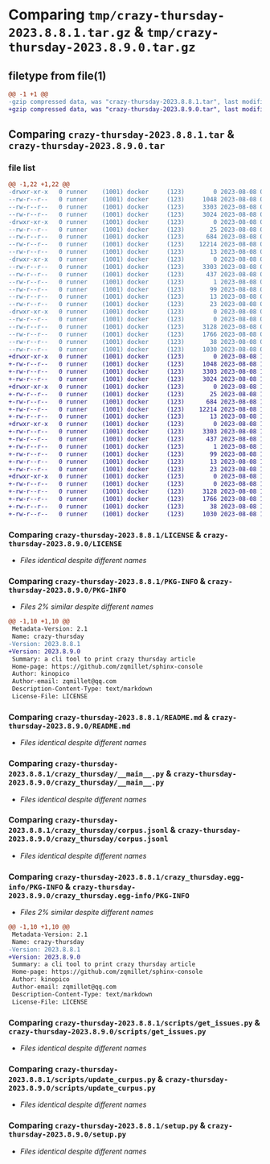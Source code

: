 # Comparing `tmp/crazy-thursday-2023.8.8.1.tar.gz` & `tmp/crazy-thursday-2023.8.9.0.tar.gz`

## filetype from file(1)

```diff
@@ -1 +1 @@
-gzip compressed data, was "crazy-thursday-2023.8.8.1.tar", last modified: Tue Aug  8 05:27:33 2023, max compression
+gzip compressed data, was "crazy-thursday-2023.8.9.0.tar", last modified: Tue Aug  8 17:29:24 2023, max compression
```

## Comparing `crazy-thursday-2023.8.8.1.tar` & `crazy-thursday-2023.8.9.0.tar`

### file list

```diff
@@ -1,22 +1,22 @@
-drwxr-xr-x   0 runner    (1001) docker     (123)        0 2023-08-08 05:27:33.133324 crazy-thursday-2023.8.8.1/
--rw-r--r--   0 runner    (1001) docker     (123)     1048 2023-08-08 05:27:20.000000 crazy-thursday-2023.8.8.1/LICENSE
--rw-r--r--   0 runner    (1001) docker     (123)     3303 2023-08-08 05:27:33.133324 crazy-thursday-2023.8.8.1/PKG-INFO
--rw-r--r--   0 runner    (1001) docker     (123)     3024 2023-08-08 05:27:20.000000 crazy-thursday-2023.8.8.1/README.md
-drwxr-xr-x   0 runner    (1001) docker     (123)        0 2023-08-08 05:27:33.129324 crazy-thursday-2023.8.8.1/crazy_thursday/
--rw-r--r--   0 runner    (1001) docker     (123)       25 2023-08-08 05:27:24.000000 crazy-thursday-2023.8.8.1/crazy_thursday/__init__.py
--rw-r--r--   0 runner    (1001) docker     (123)      684 2023-08-08 05:27:20.000000 crazy-thursday-2023.8.8.1/crazy_thursday/__main__.py
--rw-r--r--   0 runner    (1001) docker     (123)    12214 2023-08-08 05:27:24.000000 crazy-thursday-2023.8.8.1/crazy_thursday/corpus.jsonl
--rw-r--r--   0 runner    (1001) docker     (123)       13 2023-08-08 05:27:20.000000 crazy-thursday-2023.8.8.1/crazy_thursday/requirements.txt
-drwxr-xr-x   0 runner    (1001) docker     (123)        0 2023-08-08 05:27:33.133324 crazy-thursday-2023.8.8.1/crazy_thursday.egg-info/
--rw-r--r--   0 runner    (1001) docker     (123)     3303 2023-08-08 05:27:33.000000 crazy-thursday-2023.8.8.1/crazy_thursday.egg-info/PKG-INFO
--rw-r--r--   0 runner    (1001) docker     (123)      437 2023-08-08 05:27:33.000000 crazy-thursday-2023.8.8.1/crazy_thursday.egg-info/SOURCES.txt
--rw-r--r--   0 runner    (1001) docker     (123)        1 2023-08-08 05:27:33.000000 crazy-thursday-2023.8.8.1/crazy_thursday.egg-info/dependency_links.txt
--rw-r--r--   0 runner    (1001) docker     (123)       99 2023-08-08 05:27:33.000000 crazy-thursday-2023.8.8.1/crazy_thursday.egg-info/entry_points.txt
--rw-r--r--   0 runner    (1001) docker     (123)       13 2023-08-08 05:27:33.000000 crazy-thursday-2023.8.8.1/crazy_thursday.egg-info/requires.txt
--rw-r--r--   0 runner    (1001) docker     (123)       23 2023-08-08 05:27:33.000000 crazy-thursday-2023.8.8.1/crazy_thursday.egg-info/top_level.txt
-drwxr-xr-x   0 runner    (1001) docker     (123)        0 2023-08-08 05:27:33.133324 crazy-thursday-2023.8.8.1/scripts/
--rw-r--r--   0 runner    (1001) docker     (123)        0 2023-08-08 05:27:20.000000 crazy-thursday-2023.8.8.1/scripts/__init__.py
--rw-r--r--   0 runner    (1001) docker     (123)     3128 2023-08-08 05:27:20.000000 crazy-thursday-2023.8.8.1/scripts/get_issues.py
--rw-r--r--   0 runner    (1001) docker     (123)     1766 2023-08-08 05:27:20.000000 crazy-thursday-2023.8.8.1/scripts/update_curpus.py
--rw-r--r--   0 runner    (1001) docker     (123)       38 2023-08-08 05:27:33.133324 crazy-thursday-2023.8.8.1/setup.cfg
--rw-r--r--   0 runner    (1001) docker     (123)     1030 2023-08-08 05:27:20.000000 crazy-thursday-2023.8.8.1/setup.py
+drwxr-xr-x   0 runner    (1001) docker     (123)        0 2023-08-08 17:29:24.259774 crazy-thursday-2023.8.9.0/
+-rw-r--r--   0 runner    (1001) docker     (123)     1048 2023-08-08 17:29:11.000000 crazy-thursday-2023.8.9.0/LICENSE
+-rw-r--r--   0 runner    (1001) docker     (123)     3303 2023-08-08 17:29:24.259774 crazy-thursday-2023.8.9.0/PKG-INFO
+-rw-r--r--   0 runner    (1001) docker     (123)     3024 2023-08-08 17:29:11.000000 crazy-thursday-2023.8.9.0/README.md
+drwxr-xr-x   0 runner    (1001) docker     (123)        0 2023-08-08 17:29:24.259774 crazy-thursday-2023.8.9.0/crazy_thursday/
+-rw-r--r--   0 runner    (1001) docker     (123)       25 2023-08-08 17:29:15.000000 crazy-thursday-2023.8.9.0/crazy_thursday/__init__.py
+-rw-r--r--   0 runner    (1001) docker     (123)      684 2023-08-08 17:29:11.000000 crazy-thursday-2023.8.9.0/crazy_thursday/__main__.py
+-rw-r--r--   0 runner    (1001) docker     (123)    12214 2023-08-08 17:29:15.000000 crazy-thursday-2023.8.9.0/crazy_thursday/corpus.jsonl
+-rw-r--r--   0 runner    (1001) docker     (123)       13 2023-08-08 17:29:11.000000 crazy-thursday-2023.8.9.0/crazy_thursday/requirements.txt
+drwxr-xr-x   0 runner    (1001) docker     (123)        0 2023-08-08 17:29:24.259774 crazy-thursday-2023.8.9.0/crazy_thursday.egg-info/
+-rw-r--r--   0 runner    (1001) docker     (123)     3303 2023-08-08 17:29:24.000000 crazy-thursday-2023.8.9.0/crazy_thursday.egg-info/PKG-INFO
+-rw-r--r--   0 runner    (1001) docker     (123)      437 2023-08-08 17:29:24.000000 crazy-thursday-2023.8.9.0/crazy_thursday.egg-info/SOURCES.txt
+-rw-r--r--   0 runner    (1001) docker     (123)        1 2023-08-08 17:29:24.000000 crazy-thursday-2023.8.9.0/crazy_thursday.egg-info/dependency_links.txt
+-rw-r--r--   0 runner    (1001) docker     (123)       99 2023-08-08 17:29:24.000000 crazy-thursday-2023.8.9.0/crazy_thursday.egg-info/entry_points.txt
+-rw-r--r--   0 runner    (1001) docker     (123)       13 2023-08-08 17:29:24.000000 crazy-thursday-2023.8.9.0/crazy_thursday.egg-info/requires.txt
+-rw-r--r--   0 runner    (1001) docker     (123)       23 2023-08-08 17:29:24.000000 crazy-thursday-2023.8.9.0/crazy_thursday.egg-info/top_level.txt
+drwxr-xr-x   0 runner    (1001) docker     (123)        0 2023-08-08 17:29:24.259774 crazy-thursday-2023.8.9.0/scripts/
+-rw-r--r--   0 runner    (1001) docker     (123)        0 2023-08-08 17:29:11.000000 crazy-thursday-2023.8.9.0/scripts/__init__.py
+-rw-r--r--   0 runner    (1001) docker     (123)     3128 2023-08-08 17:29:11.000000 crazy-thursday-2023.8.9.0/scripts/get_issues.py
+-rw-r--r--   0 runner    (1001) docker     (123)     1766 2023-08-08 17:29:11.000000 crazy-thursday-2023.8.9.0/scripts/update_curpus.py
+-rw-r--r--   0 runner    (1001) docker     (123)       38 2023-08-08 17:29:24.259774 crazy-thursday-2023.8.9.0/setup.cfg
+-rw-r--r--   0 runner    (1001) docker     (123)     1030 2023-08-08 17:29:11.000000 crazy-thursday-2023.8.9.0/setup.py
```

### Comparing `crazy-thursday-2023.8.8.1/LICENSE` & `crazy-thursday-2023.8.9.0/LICENSE`

 * *Files identical despite different names*

### Comparing `crazy-thursday-2023.8.8.1/PKG-INFO` & `crazy-thursday-2023.8.9.0/PKG-INFO`

 * *Files 2% similar despite different names*

```diff
@@ -1,10 +1,10 @@
 Metadata-Version: 2.1
 Name: crazy-thursday
-Version: 2023.8.8.1
+Version: 2023.8.9.0
 Summary: a cli tool to print crazy thursday article
 Home-page: https://github.com/zqmillet/sphinx-console
 Author: kinopico
 Author-email: zqmillet@qq.com
 Description-Content-Type: text/markdown
 License-File: LICENSE
```

### Comparing `crazy-thursday-2023.8.8.1/README.md` & `crazy-thursday-2023.8.9.0/README.md`

 * *Files identical despite different names*

### Comparing `crazy-thursday-2023.8.8.1/crazy_thursday/__main__.py` & `crazy-thursday-2023.8.9.0/crazy_thursday/__main__.py`

 * *Files identical despite different names*

### Comparing `crazy-thursday-2023.8.8.1/crazy_thursday/corpus.jsonl` & `crazy-thursday-2023.8.9.0/crazy_thursday/corpus.jsonl`

 * *Files identical despite different names*

### Comparing `crazy-thursday-2023.8.8.1/crazy_thursday.egg-info/PKG-INFO` & `crazy-thursday-2023.8.9.0/crazy_thursday.egg-info/PKG-INFO`

 * *Files 2% similar despite different names*

```diff
@@ -1,10 +1,10 @@
 Metadata-Version: 2.1
 Name: crazy-thursday
-Version: 2023.8.8.1
+Version: 2023.8.9.0
 Summary: a cli tool to print crazy thursday article
 Home-page: https://github.com/zqmillet/sphinx-console
 Author: kinopico
 Author-email: zqmillet@qq.com
 Description-Content-Type: text/markdown
 License-File: LICENSE
```

### Comparing `crazy-thursday-2023.8.8.1/scripts/get_issues.py` & `crazy-thursday-2023.8.9.0/scripts/get_issues.py`

 * *Files identical despite different names*

### Comparing `crazy-thursday-2023.8.8.1/scripts/update_curpus.py` & `crazy-thursday-2023.8.9.0/scripts/update_curpus.py`

 * *Files identical despite different names*

### Comparing `crazy-thursday-2023.8.8.1/setup.py` & `crazy-thursday-2023.8.9.0/setup.py`

 * *Files identical despite different names*

